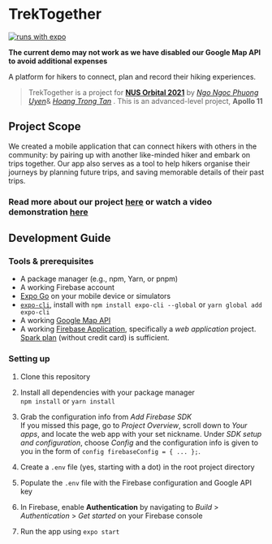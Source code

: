 # TrekTogether

[![runs with expo](https://img.shields.io/badge/Runs%20with%20Expo-4630EB.svg?style=flat&logo=EXPO&labelColor=f3f3f3&logoColor=000)](https://expo.io/@orbital-trektogether/trek-together)

**The current demo may not work as we have disabled our Google Map API to avoid additional expenses**

A platform for hikers to connect, plan and record their hiking experiences.
> TrekTogether is a project for **[NUS Orbital 2021](https://orbital.comp.nus.edu.sg)** by _[Ngo Ngoc Phuong Uyen](https://github.com/uyencfi)_&amp; _[Hoang Trong Tan](https://github.com/jushg)_ . This is an advanced-level project, **Apollo 11**


## Project Scope

We created a mobile application that can connect hikers with others in the community: by pairing up with another like-minded hiker and embark on trips together. Our app also serves as a tool to help hikers organise their journeys by planning future trips, and saving memorable details of their past trips.

### Read more about our project **[here](https://docs.google.com/document/d/1_d7XOHz21nRQN78oCOiJdRpqmZfpYzikjGE5rDPGCAk/edit?usp=sharing)** or watch a video demonstration **[here](https://www.youtube.com/watch?v=qVXCB2BAv_A)**

## Development Guide
### Tools &amp; prerequisites
- A package manager (e.g., npm, Yarn, or pnpm)
- A working Firebase account
- [Expo Go](https://expo.io/tools#client) on your mobile device or simulators
- [`expo-cli`](https://expo.io/tools#cli), install with `npm install expo-cli --global` or `yarn global add expo-cli`
- A working [Google Map API](https://developers.google.com/maps/documentation/places/web-service/get-api-key/)
- A working [Firebase Application](https://firebase.google.com), specifically a _web application_ project. [Spark plan](https://firebase.google.com/pricing) (without credit card) is sufficient.

### Setting up
1. Clone this repository  

2. Install all dependencies with your package manager  
`npm install` or `yarn install`

3. Grab the configuration info from _Add Firebase SDK_  
If you missed this page, go to _Project Overview_, scroll down to _Your apps_, and locate the web app with your set nickname. Under _SDK setup and configuration_, choose _Config_ and the configuration info is given to you in the form of `config firebaseConfig = { ... };`.

4. Create a `.env` file (yes, starting with a dot) in the root project directory

5. Populate the `.env` file with the Firebase configuration and Google API key

6. In Firebase, enable **Authentication** by navigating to _Build_ > _Authentication_ > _Get started_ on your Firebase console

7. Run the app using `expo start`
